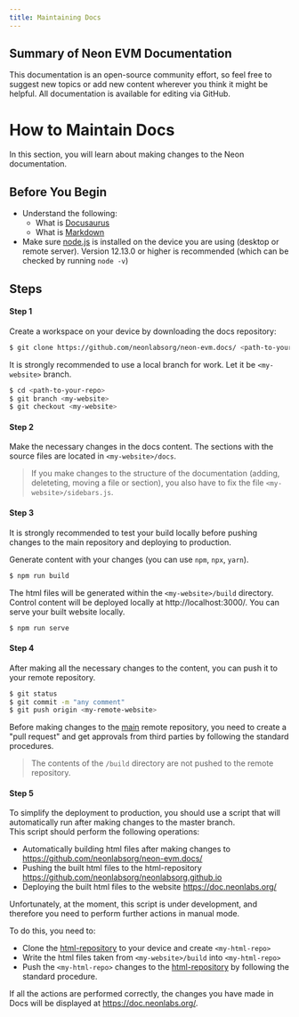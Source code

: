 ```yaml
---
title: Maintaining Docs
---
```


## Summary of Neon EVM Documentation
This documentation is an open-source community effort, so feel free to suggest new topics or add new content wherever you think it might be helpful. All documentation is available for editing via GitHub.  

# How to Maintain Docs

In this section, you will learn about making changes to the Neon documentation.

## Before You Begin
  * Understand the following:
    * What is [Docusaurus](https://docusaurus.io/docs)
    * What is [Markdown](https://www.markdownguide.org/basic-syntax/)
  * Make sure [node.js](https://nodejs.org/en/download/) is installed on the device you are using (desktop or remote server). Version 12.13.0 or higher is recommended (which can be checked by running `node -v`)


## Steps

#### Step 1
Create a workspace on your device by downloading the docs repository:  

```sh
$ git clone https://github.com/neonlabsorg/neon-evm.docs/ <path-to-your-repo>

```  

It is strongly recommended to use a local branch for work. Let it be `<my-website>` branch.  

```sh
$ cd <path-to-your-repo>
$ git branch <my-website>
$ git checkout <my-website>
```

#### Step 2

Make the necessary changes in the docs content. The sections with the source files are located in `<my-website>/docs`.  

> If you make changes to the structure of the documentation (adding, deleteting, moving a file or section), you also have to fix the file `<my-website>/sidebars.js`.  

#### Step 3

It is strongly recommended to test your build locally before pushing changes to the main repository and deploying to production.  

Generate content with your changes (you can use `npm`, `npx`, `yarn`).
```sh
$ npm run build
```
The html files will be generated within the `<my-website>/build` directory. Control content will be deployed locally at http://localhost:3000/. You can serve your built website locally.

```sh
$ npm run serve
```

#### Step 4

After making all the necessary changes to the content, you can push it to your remote repository.

```sh
$ git status
$ git commit -m "any comment"
$ git push origin <my-remote-website>
```

Before making changes to the [main](https://github.com/neonlabsorg/neon-evm.docs/) remote repository, you need to create a "pull request" and get approvals from third parties by following the standard procedures.

> The contents of the `/build` directory are not pushed to the remote repository.

#### Step 5

To simplify the deployment to production, you should use a script that will automatically run after making changes to the master branch.  
This script should perform the following operations:
  * Automatically building html files after making changes to https://github.com/neonlabsorg/neon-evm.docs/
  * Pushing the built html files to the html-repository https://github.com/neonlabsorg/neonlabsorg.github.io
  * Deploying the built html files to the website https://doc.neonlabs.org/

Unfortunately, at the moment, this script is under development, and therefore you need to perform further actions in manual mode.

To do this, you need to:
  * Clone the [html-repository](https://github.com/neonlabsorg/neonlabsorg.github.io) to your device and create `<my-html-repo>`
  * Write the html files taken from `<my-website>/build` into `<my-html-repo>`
  * Push the `<my-html-repo>` changes to the [html-repository](https://github.com/neonlabsorg/neonlabsorg.github.io) by following the standard procedure.

If all the actions are performed correctly, the changes you have made in Docs will be displayed at https://doc.neonlabs.org/.
